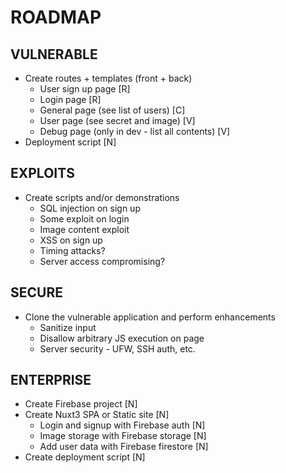 # ROADMAP

## VULNERABLE
 - Create routes + templates (front + back)
 	- User sign up page [R]
	- Login page [R]
	- General page (see list of users) [C]
	- User page (see secret and image) [V]
 	- Debug page (only in dev - list all contents) [V]
 - Deployment script [N]

## EXPLOITS
 - Create scripts and/or demonstrations
   - SQL injection on sign up
   - Some exploit on login
   - Image content exploit
   - XSS on sign up
   - Timing attacks?
   - Server access compromising?

## SECURE
 - Clone the vulnerable application and perform enhancements
	- Sanitize input
	- Disallow arbitrary JS execution on page
 	- Server security - UFW, SSH auth, etc. 

## ENTERPRISE
 - Create Firebase project [N]
 - Create Nuxt3 SPA or Static site [N]
	- Login and signup with Firebase auth [N]
	- Image storage with Firebase storage [N]
	- Add user data with Firebase firestore [N]
 - Create deployment script [N]

